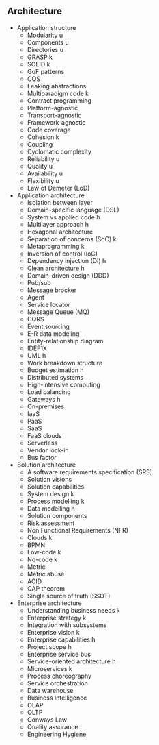 ## Architecture

- Application structure
  - Modularity u
  - Components u
  - Directories u
  - GRASP k
  - SOLID k
  - GoF patterns
  - CQS
  - Leaking abstractions
  - Multiparadigm code k
  - Contract programming
  - Platform-agnostic
  - Transport-agnostic
  - Framework-agnostic
  - Code coverage
  - Cohesion k
  - Coupling
  - Cyclomatic complexity
  - Reliability u
  - Quality u
  - Availability u
  - Flexibility u
  - Law of Demeter (LoD)
- Application architecture
  - Isolation between layer
  - Domain-specific language (DSL)
  - System vs applied code h
  - Multilayer approach h
  - Hexagonal architecture
  - Separation of concerns (SoC) k
  - Metaprogramming k
  - Inversion of control (IoC)
  - Dependency injection (DI) h
  - Clean architecture h
  - Domain-driven design (DDD)
  - Pub/sub
  - Message brocker
  - Agent
  - Service locator
  - Message Queue (MQ)
  - CQRS
  - Event sourcing
  - E-R data modeling
  - Entity-relationship diagram
  - IDEF1X
  - UML h
  - Work breakdown structure
  - Budget estimation h
  - Distributed systems
  - High-intensive computing
  - Load balancing
  - Gateways h
  - On-premises
  - IaaS
  - PaaS
  - SaaS
  - FaaS clouds
  - Serverless
  - Vendor lock-in
  - Bus factor
- Solution architecture
  - A software requirements specification (SRS)
  - Solution visions
  - Solution capabilities
  - System design k
  - Process modelling k
  - Data modelling h
  - Solution components
  - Risk assessment
  - Non Functional Requirements (NFR)
  - Clouds k
  - BPMN
  - Low-code k
  - No-code k
  - Metric
  - Metric abuse
  - ACID
  - CAP theorem
  - Single source of truth (SSOT)
- Enterprise architecture
  - Understanding business needs k
  - Enterprise strategy k
  - Integration with subsystems
  - Enterprise vision k
  - Enterprise capabilities h
  - Project scope h
  - Enterprise service bus
  - Service-oriented architecture h
  - Microservices k
  - Process choreography
  - Service orchestration
  - Data warehouse
  - Business Intelligence
  - OLAP
  - OLTP
  - Conways Law
  - Quality assurance
  - Engineering Hygiene
